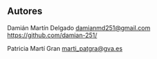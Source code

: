 ## Autores
Damián Martín Delgado
damianmd251@gmail.com
https://github.com/damian-251/

Patricia Martí Gran
marti_patgra@gva.es
